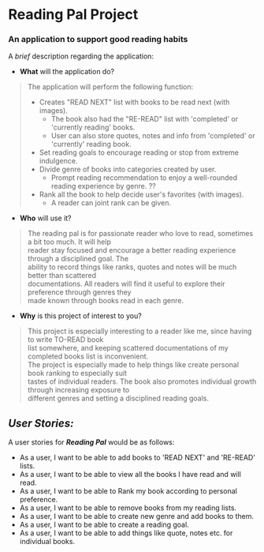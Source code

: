 # Reading Pal Project

### An application to support good reading habits

A *brief* description regarding the application:
- **What** will the application do?

> The application will perform the following function:
> - Creates "READ NEXT" list with books to be read next (with images).
>   - The book also had the "RE-READ" list with 'completed' or 'currently reading' books.
>   - User can also store quotes, notes and info from 'completed' or 'currently' reading book.
> - Set reading goals to encourage reading or stop from extreme indulgence. 
> - Divide genre of books into categories created by user. 
>   - Prompt reading recommendation to enjoy a well-rounded reading experience by genre. ??
> - Rank all the book to help decide user's favorites (with images).
>   - A reader can joint rank can be given.

- **Who** will use it?
> The reading pal is for passionate reader who love to read, sometimes a bit too much. It will help <br> 
> reader stay focused and encourage a better reading experience through a disciplined goal. The <br> 
> ability to record things like ranks, quotes and notes will be much better than scattered <br> 
> documentations. All readers will find it useful to explore their preference through genres they <br>
> made known through books read in each genre.
> 
> 

- **Why** is this project of interest to you?
> This project is especially interesting to a reader like me, since having to write TO-READ book <br> 
> list somewhere, and keeping scattered documentations of my completed books list is inconvenient. <br>
> The project is especially made to help things like create personal book ranking to especially suit <br>
> tastes of individual readers. The book also promotes individual growth through increasing exposure to <br>
> different genres and setting a disciplined reading goals.

  
  
## *User Stories:*


A user stories for ***Reading Pal*** would be as follows:
- As a user, I want to be able to add books to 'READ NEXT' and 'RE-READ' lists.
- As a user, I want to be able to view all the books I have read and will read.
- As a user, I want to be able to Rank my book according to personal preference.
- As a user, I want to be able to remove books from my reading lists.
- As a user, I want to be able to create new genre and add books to them.
- As a user, I want to be able to create a reading goal.
- As a user, I want to be able to add things like quote, notes etc. for individual books.

